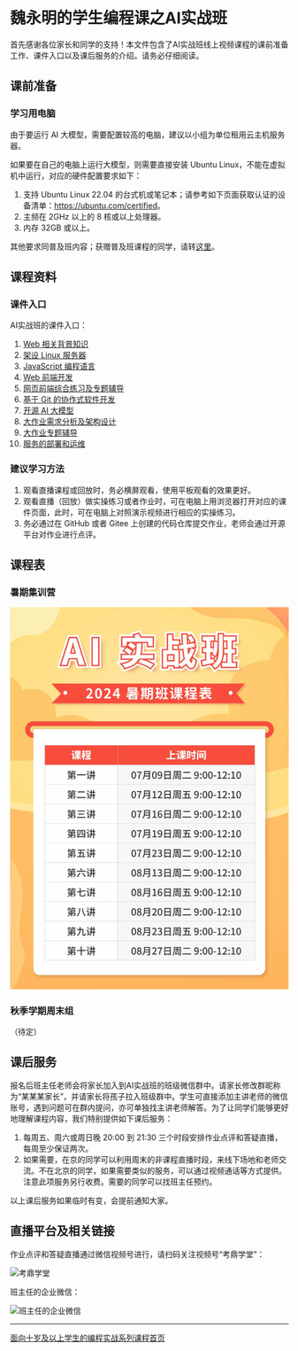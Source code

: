 # 魏永明的学生编程课之AI实战班

首先感谢各位家长和同学的支持！本文件包含了AI实战班线上视频课程的课前准备工作、课件入口以及课后服务的介绍。请务必仔细阅读。

## 课前准备

### 学习用电脑

由于要运行 AI 大模型，需要配置较高的电脑，建议以小组为单位租用云主机服务器。

如果要在自己的电脑上运行大模型，则需要直接安装 Ubuntu Linux，不能在虚拟机中运行，对应的硬件配置要求如下：

1. 支持 Ubuntu Linux 22.04 的台式机或笔记本；请参考如下页面获取认证的设备清单：<https://ubuntu.com/certified>。
1. 主频在 2GHz 以上的 8 核或以上处理器。
1. 内存 32GB 或以上。

其他要求同普及班内容；获赠普及班课程的同学，请转[这里](ClassNewbie.md)。

## 课程资料

### 课件入口

AI实战班的课件入口：

1. [Web 相关背景知识](https://courses.fmsoft.cn/plzs/fullstack-basic-of-web.html)
1. [架设 Linux 服务器](https://courses.fmsoft.cn/plzs/fullstack-setting-up-linux-server.html)
1. [JavaScript 编程语言](https://courses.fmsoft.cn/plzs/fullstack-javascript-language.html)
1. [Web 前端开发](https://courses.fmsoft.cn/plzs/fullstack-web-programming.html)
1. [网页前端综合练习及专题辅导](https://courses.fmsoft.cn/plzs/fullstack-web-programming-exercise.html)
1. [基于 Git 的协作式软件开发](https://courses.fmsoft.cn/plzs/fullstack-collaborative-development-based-on-github.html)
1. [开源 AI 大模型](https://courses.fmsoft.cn/plzs/fullstack-open-source-ai-llm.html)
1. [大作业需求分析及架构设计](https://courses.fmsoft.cn/plzs/fullstack-project-design.html)
1. [大作业专题辅导](https://courses.fmsoft.cn/plzs/fullstack-project-coaching.html)
1. [服务的部署和运维](https://courses.fmsoft.cn/plzs/fullstack-deploying-and-operations.html)

### 建议学习方法

1. 观看直播课程或回放时，务必横屏观看，使用平板观看的效果更好。
1. 观看直播（回放）做实操练习或者作业时，可在电脑上用浏览器打开对应的课件页面，此时，可在电脑上对照演示视频进行相应的实操练习。
1. 务必通过在 GitHub 或者 Gitee 上创建的代码仓库提交作业，老师会通过开源平台对作业进行点评。

## 课程表

### 暑期集训营

![AI实战班暑期集训营课程表](assets/schedule-class-fullstack-2024-summer-intensified.jpg)

### 秋季学期周末组

（待定）

## 课后服务

报名后班主任老师会将家长加入到AI实战班的班级微信群中。请家长修改群昵称为“某某某家长”，并请家长将孩子拉入班级群中。学生可直接添加主讲老师的微信账号，遇到问题可在群内提问，亦可单独找主讲老师解答。为了让同学们能够更好地理解课程内容，我们特别提供如下课后服务：

1. 每周五、周六或周日晚 20:00 到 21:30 三个时段安排作业点评和答疑直播，每周至少保证两次。
2. 如果需要，在京的同学可以利用周末的非课程直播时段，来线下场地和老师交流。不在北京的同学，如果需要类似的服务，可以通过视频通话等方式提供。注意此项服务另行收费。需要的同学可以找班主任预约。

以上课后服务如果临时有变，会提前通知大家。

## 直播平台及相关链接

作业点评和答疑直播通过微信视频号进行，请扫码关注视频号“考鼎学堂”：

![考鼎学堂](https://courses.fmsoft.cn/plzs/assets/qrcode-wechat-channel-weiym.png)

班主任的企业微信：

![班主任的企业微信](https://courses.fmsoft.cn/plzs/assets/qrcode-wechat-enterprise-lee.png)

---

[面向十岁及以上学生的编程实战系列课程首页](README.md)
